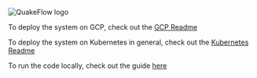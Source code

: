 ![QuakeFlow logo](https://github.com/wayneweiqiang/QuakeFlow/blob/master/kafka-spark/quakeflow%20logo%20design%202.jpg)

To deploy the system on GCP, check out the [GCP Readme](gcp_readme.md)

To deploy the system on Kubernetes in general, check out the [Kubernetes Readme](k8s_readme.md)

To run the code locally, check out the guide [here](kafka-spark)